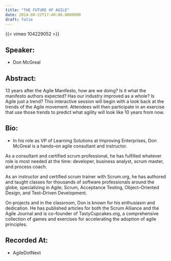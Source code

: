 ```yaml
---
title: "THE FUTURE OF AGILE"
date: 2014-08-22T17:40:06.0000000
draft: false
---
```


{{< vimeo 104229052 >}}

## Speaker:

 - Don McGreal

## Abstract:

<p>13 years after the Agile Manifesto, how are we doing? Is it what the manifesto authors expected? Has our industry improved as a whole? Is Agile just a trend? This interactive session will begin with a look back at the trends of the Agile movement. Attendees will then participate in an exercise that use those trends to predict what agility will look like 10 years from now.</p>

## Bio:

 - <p>In his role as VP of Learning Solutions at Improving Enterprises, Don McGreal is a hands–on agile consultant and instructor.

As a consultant and certified scrum professional, he has fulfilled whatever role is most needed at the time: developer, business analyst, scrum master, and process coach.

As an instructor and certified scrum trainer with Scrum.org, he has authored and taught classes for thousands of software professionals around the globe, specializing in Agile, Scrum, Acceptance Testing, Object–Oriented Design, and Test–Driven Development.

On projects and in the classroom, Don is known for his enthusiasm and dedication. He has published articles for both the Scrum Alliance and the Agile Journal and is co–founder of TastyCupcakes.org, a comprehensive collection of games and exercises for accelerating the adoption of agile principles.</p>

## Recorded At:

 - AgileDotNext

